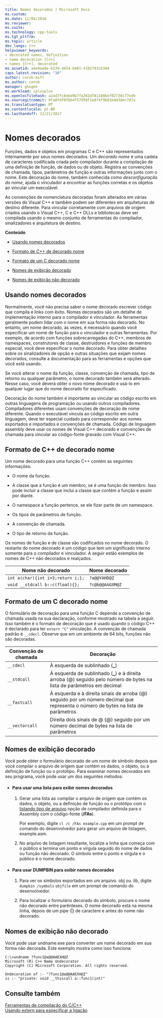 ```yaml
---
title: Nomes decorados | Microsoft Docs
ms.custom: 
ms.date: 11/04/2016
ms.reviewer: 
ms.suite: 
ms.technology: cpp-tools
ms.tgt_pltfrm: 
ms.topic: article
dev_langs: C++
helpviewer_keywords:
- decorated names, definition
- name decoration [C++]
- names [C++], decorated
ms.assetid: a4e9ae8e-b239-4454-b401-4102793cb344
caps.latest.revision: "10"
author: corob-msft
ms.author: corob
manager: ghogen
ms.workload: cplusplus
ms.openlocfilehash: a2ad7fc8e6d9b7fa261d7811086ef02738c77e49
ms.sourcegitcommit: 8fa8fdf0fbb4f57950f1e8f4f9b81b4d39ec7d7a
ms.translationtype: MT
ms.contentlocale: pt-BR
ms.lasthandoff: 12/21/2017
---
```

# <a name="decorated-names"></a>Nomes decorados
Funções, dados e objetos em programas C e C++ são representados internamente por seus nomes decorados. Um *decorado nome* é uma cadeia de caracteres codificada criada pelo compilador durante a compilação de uma definição de função, de dados ou de objeto. Registra as convenções de chamada, tipos, parâmetros de função e outras informações junto com o nome. Este decoração do nome, também conhecida como *desconfiguração do nome*, ajuda o vinculador a encontrar as funções corretas e os objetos ao vincular um executável.  
  
 As convenções de nomenclatura decoradas foram alterados em várias versões do Visual C++ e também podem ser diferentes em arquiteturas de destino diferente. Para vincular corretamente com arquivos de origem criados usando o Visual C++, C e C++ DLLs e bibliotecas deve ser compilada usando o mesmo conjunto de ferramentas do compilador, sinalizadores e arquitetura de destino.  
  
 **Conteúdo**  
  
-   [Usando nomes decorados](#Using)  
  
-   [Formato de C++ de decorado nome](#Format)  
  
-   [Formato de um C decorado nome](#FormatC)  
  
-   [Nomes de exibição decorado](#Viewing)  
  
-   [Nomes de exibição não decorado](#Undecorated)  
  
##  <a name="Using"></a>Usando nomes decorados  
 Normalmente, você não precisa saber o nome decorado escrever código que compila e links com êxito. Nomes decorados são um detalhe de implementação interno para o compilador e vinculador. As ferramentas geralmente podem lidar com o nome em sua forma não decorado. No entanto, um nome decorado, às vezes, é necessário quando você especificar um nome de função para o vinculador e outras ferramentas. Por exemplo, de acordo com funções sobrecarregadas do C++, membros de namespaces, construtores de classe, destruidores e funções de membro especial, você deve especificar o nome decorado. Para obter detalhes sobre os sinalizadores de opção e outras situações que exijam nomes decorados, consulte a documentação para as ferramentas e opções que você está usando.  
  
 Se você alterar o nome da função, classe, convenção de chamada, tipo de retorno ou qualquer parâmetro, o nome decorado também será alterado. Nesse caso, você deverá obter o novo nome decorado e usá-lo em qualquer lugar que do nome decorado for especificado.  
  
 Decoração do nome também é importante ao vincular ao código escrito em outras linguagens de programação ou usando outros compiladores. Compiladores diferentes usam convenções de decoração de nome diferente. Quando o executável vincula ao código escrito em outra linguagem, deve ter especial cuidado para corresponder aos nomes exportados e importados e convenções de chamada. Código de linguagem assembly deve usar os nomes de Visual C++ decorado e convenções de chamada para vincular ao código-fonte gravado com Visual C++.  
  
##  <a name="Format"></a>Formato de C++ de decorado nome  
 Um nome decorado para uma função C++ contém as seguintes informações:  
  
-   O nome da função.  
  
-   A classe que a função é um membro, se é uma função de membro. Isso pode incluir a classe que inclui a classe que contém a função e assim por diante.  
  
-   O namespace a função pertence, se ele fizer parte de um namespace.  
  
-   Os tipos de parâmetros de função.  
  
-   A convenção de chamada.  
  
-   O tipo de retorno da função.  
  
 Os nomes de função e de classe são codificados no nome decorado. O restante do nome decorado é um código que tem um significado interno somente para o compilador e vinculador. A seguir estão exemplos de nomes de C++ não decorados e realçados.  
  
|Nome não decorado|Nome decorado|  
|----------------------|--------------------|  
|`int a(char){int i=3;return i;};`|`?a@@YAHD@Z`|  
|`void __stdcall b::c(float){};`|`?c@b@@AAGXM@Z`|  
  
##  <a name="FormatC"></a>Formato de um C decorado nome  
 O formulário de decoração para uma função C depende a convenção de chamada usada na sua declaração, conforme mostrado na tabela a seguir. Isso também é o formato de decoração que é usado quando o código C++ é declarado para ter `extern "C"` vinculação. A convenção de chamada padrão é `__cdecl`. Observe que em um ambiente de 64 bits, funções não são decoradas.  
  
|Convenção de chamada|Decoração|  
|------------------------|----------------|  
|`__cdecl`|À esquerda de sublinhado (**_**)|  
|`__stdcall`|À esquerda de sublinhado (**_**) e à direita arroba (@) seguido pelo número de bytes na lista de parâmetros em decimal|  
|`__fastcall`|À esquerda e à direita sinais de arroba (@) seguido por um número decimal que representa o número de bytes na lista de parâmetros|  
|`__vectorcall`|Direita dois sinais de @ (@) seguido por um número decimal de bytes na lista de parâmetros|  
  
##  <a name="Viewing"></a>Nomes de exibição decorado  
 Você pode obter o formulário decorado de um nome de símbolo depois que você compilar o arquivo de origem que contém os dados, o objeto, ou a definição de função ou o protótipo. Para examinar nomes decorados em seu programa, você pode usar um dos seguintes métodos:  
  
-   #### <a name="to-use-a-listing-to-view-decorated-names"></a>Para usar uma lista para exibir nomes decorados  
  
    1.  Gerar uma lista ao compilar o arquivo de origem que contém os dados, o objeto, ou a definição de função ou o protótipo com o [listando tipo de arquivo](../../build/reference/fa-fa-listing-file.md) opção de compilador definida para o Assembly com o código-fonte (**/FAs**).  
  
         Por exemplo, digite `cl /c /FAs example.cpp` em um prompt de comando do desenvolvedor para gerar um arquivo de listagem, example.asm.  
  
    2.  No arquivo de listagem resultante, localize a linha que começa com o público e termina um ponto e vírgula seguido do nome de dados ou função não decorado. O símbolo entre o ponto e vírgula e o público é o nome decorado.  
  
-   #### <a name="to-use-dumpbin-to-view-decorated-names"></a>Para usar DUMPBIN para exibir nomes decorados  
  
    1.  Para ver os símbolos exportados em um arquivo. obj ou. lib, digite `dumpbin /symbols` `objfile` em um prompt de comando do desenvolvedor.  
  
    2.  Para localizar o formulário decorado do símbolo, procure o nome não decorado entre parênteses. O nome decorado está na mesma linha, depois de um pipe (&#124;) de caractere e antes do nome não decorado.  
  
##  <a name="Undecorated"></a>Nomes de exibição não decorado  
 Você pode usar undname.exe para converter um nome decorado em sua forma não decorada. Este exemplo mostra como isso funciona:  
  
```  
C:\>undname ?func1@a@@AAEXH@Z  
Microsoft (R) C++ Name Undecorator  
Copyright (C) Microsoft Corporation. All rights reserved.  
  
Undecoration of :- "?func1@a@@AAEXH@Z"  
is :- "private: void __thiscall a::func1(int)"  
```  
  
## <a name="see-also"></a>Consulte também  
 [Ferramentas de compilação do C/C++](../../build/reference/c-cpp-build-tools.md)   
 [Usando extern para especificar a ligação](../../cpp/using-extern-to-specify-linkage.md)
